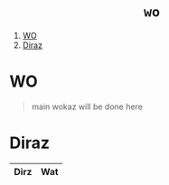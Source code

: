 <h1 align="center"><code> wo </code></h1>

1. [WO](#wo)
2. [Diraz](#diraz)

# WO

> main wokaz will be done here

# Diraz

| Dirz | Wat |
| :--: | :-: |
